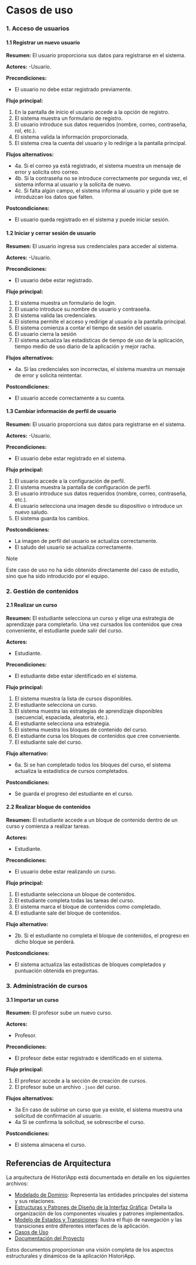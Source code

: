# Casos de uso

### 1. Acceso de usuarios

#### 1.1 Registrar un nuevo usuario
**Resumen:** El usuario proporciona sus datos para registrarse en el sistema.

**Actores:** 
-Usuario.

**Precondiciones:**
- El usuario no debe estar registrado previamente.

**Flujo principal:**
1. En la pantalla de inicio el usuario accede a la opción de registro.
2. El sistema muestra un formulario de registro.
3. El usuario introduce sus datos requeridos (nombre, correo, contraseña, rol, etc.).
4. El sistema valida la información proporcionada.
5. El sistema crea la cuenta del usuario y lo redirige a la pantalla principal.

**Flujos alternativos:**
- 4a. Si el correo ya está registrado, el sistema muestra un mensaje de error y solicita otro correo.
- 4b. Si la contraseña no se introduce correctamente por segunda vez, el sistema informa al usuario y la solicita de nuevo.
- 4c. Si falta algún campo, el sistema informa al usuario y pide que se introduzcan los datos que falten.

**Postcondiciones:**
- El usuario queda registrado en el sistema y puede iniciar sesión.

#### 1.2 Iniciar y cerrar sesión de usuario
**Resumen:** El usuario ingresa sus credenciales para acceder al sistema.

**Actores:** 
-Usuario.

**Precondiciones:**
- El usuario debe estar registrado.

**Flujo principal:**
1. El sistema muestra un formulario de login.
2. El usuario introduce su nombre de usuario y contraseña.
3. El sistema valida las credenciales.
4. El sistema permite el acceso y redirige al usuario a la pantalla principal.
5. El sistema comienza a contar el tiempo de sesión del usuario.
6. El usuario cierra la sesión
7. El sistema actualiza las estadísticas de tiempo de uso de la aplicación, tiempo medio de uso diario de la aplicación y mejor racha.

**Flujos alternativos:**
- 4a. Si las credenciales son incorrectas, el sistema muestra un mensaje de error y solicita reintentar.

**Postcondiciones:**
- El usuario accede correctamente a su cuenta.

#### 1.3 Cambiar información de perfil de usuario
**Resumen:** El usuario proporciona sus datos para registrarse en el sistema.

**Actores:** 
-Usuario.

**Precondiciones:**
- El usuario debe estar registrado en el sistema.

**Flujo principal:**
1. El usuario accede a la configuración de perfil.
2. El sistema muestra la pantalla de configuración de perfil.
3. El usuario introduce sus datos requeridos (nombre, correo, contraseña, etc.).
4. El usuario selecciona una imagen desde su dispositivo o introduce un nuevo saludo.
5. El sistema guarda los cambios.

**Postcondiciones:**
- La imagen de perfil del usuario se actualiza correctamente.
- El saludo del usuario se actualiza correctamente.

> [!NOTE]
> Este caso de uso no ha sido obtenido directamente del caso de estudio, sino que ha sido introducido por el equipo.


### 2. Gestión de contenidos

#### 2.1 Realizar un curso
**Resumen:** El estudiante selecciona un curso y elige una estrategia de aprendizaje para completarlo. Una vez cursados los contenidos que crea conveniente, el estudiante puede salir del curso.

**Actores:** 
- Estudiante.

**Precondiciones:**
- El estudiante debe estar identificado en el sistema.

**Flujo principal:**
1. El sistema muestra la lista de cursos disponibles.
2. El estudiante selecciona un curso.
3. El sistema muestra las estrategias de aprendizaje disponibles (secuencial, espaciada, aleatoria, etc.).
4. El estudiante selecciona una estrategia.
5. El sistema muestra los bloques de contenido del curso.
6. El estudiante cursa los bloques de contenidos que cree conveniente.
7. El estudiante sale del curso.

**Flujo alternativo:**
- 6a. Si se han completado todos los bloques del curso, el sistema actualiza la estadística de cursos completados.

**Postcondiciones:**
- Se guarda el progreso del estudiante en el curso.

#### 2.2 Realizar bloque de contenidos
**Resumen:** El estudiante accede a un bloque de contenido dentro de un curso y comienza a realizar tareas.

**Actores:** 
- Estudiante.

**Precondiciones:**
- El usuario debe estar realizando un curso.

**Flujo principal:**
1. El estudiante selecciona un bloque de contenidos.
2. El estudiante completa todas las tareas del curso.
3. El sistema marca el bloque de contenidos como completado.
4. El estudiante sale del bloque de contenidos.

**Flujo alternativo:**
- 2b. Si el estudiante no completa el bloque de contenidos, el progreso en dicho bloque se perderá.

**Postcondiciones:**
- El sistema actualiza las estadísticas de bloques completados y puntuación obtenida en preguntas.

### 3. Administración de cursos

#### 3.1 Importar un curso

**Resumen:** El profesor sube un nuevo curso.

**Actores:**  
- Profesor.

**Precondiciones:**  
- El profesor debe estar registrado e identificado en el sistema.  

**Flujo principal:**  
1. El profesor accede a la sección de creación de cursos.  
2. El profesor sube un archivo `.json` del curso.  

**Flujos alternativos:**  
- 3a En caso de subirse un curso que ya existe, el sistema muestra una solicitud de confirmación al usuario.  
- 4a Si se confirma la solicitud, se sobrescribe el curso.  

**Postcondiciones:**  
- El sistema almacena el curso.

## Referencias de Arquitectura

La arquitectura de HistoriApp está documentada en detalle en los siguientes archivos:

- [Modelado de Dominio](modeladoDominio.md): Representa las entidades principales del sistema y sus relaciones.
- [Estructuras y Patrones de Diseño de la Interfaz Gráfica](modeloVista.md): Detalla la organización de los componentes visuales y patrones implementados.
- [Modelo de Estados y Transiciones](modeloEstados.md): Ilustra el flujo de navegación y las transiciones entre diferentes interfaces de la aplicación.
- [Casos de Uso](casosDeUso.md)
- [Documentación del Proyecto](README.md)

Estos documentos proporcionan una visión completa de los aspectos estructurales y dinámicos de la aplicación HistoriApp.